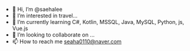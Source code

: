 - 👋 Hi, I’m @saehalee
- 👀 I’m interested in travel...
- 🌱 I’m currently learning C#, Kotlin, MSSQL, Java, MySQL, Python, js, Vue.js
- 💞️ I’m looking to collaborate on ...
- 📫 How to reach me seaha0110@naver.com

<!---
saehalee/saehalee is a ✨ special ✨ repository because its `README.md` (this file) appears on your GitHub profile.
You can click the Preview link to take a look at your changes.
--->
